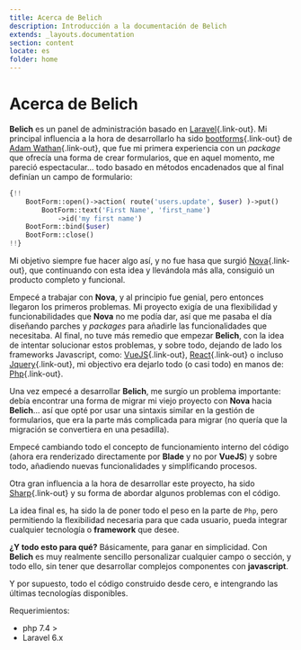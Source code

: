```yaml
---
title: Acerca de Belich
description: Introducción a la documentación de Belich
extends: _layouts.documentation
section: content
locate: es
folder: home
---
```


# Acerca de Belich

**Belich** es un panel de administración basado en [Laravel](https://laravel.com){.link-out}. Mi principal influencia a la hora de desarrollarlo ha sido [bootforms](https://github.com/adamwathan/bootforms){.link-out} de [Adam Wathan](https://adamwathan.me/){.link-out}, que fue mi primera experiencia con un *package* que ofrecía una forma de crear formularios, que en aquel momento, me pareció espectacular... todo basado en métodos encadenados que al final definían un campo de formulario:

```php
{!! 
    BootForm::open()->action( route('users.update', $user) )->put()
        BootForm::text('First Name', 'first_name') 
            ->id('my first name')
    BootForm::bind($user)
    BootForm::close()
!!}
```

Mi objetivo siempre fue hacer algo así, y no fue hasa que surgió [Nova](https://nova.laravel.com){.link-out}, que continuando con esta idea y llevándola más alla, consiguió un producto completo y funcional. 

Empecé a trabajar con **Nova**, y al principio fue genial, pero entonces llegaron los primeros problemas. Mi proyecto exigía de una flexibilidad y funcionabilidades que **Nova** no me podía dar, así que me pasaba el día diseñando parches y *packages* para añadirle las funcionalidades que necesitaba. Al final, no tuve más remedio que empezar **Belich**, con la idea de intentar solucionar estos problemas, y sobre todo, dejando de lado los frameworks Javascript, como: [VueJS](https://vuejs.org/){.link-out}, [React](https://reactjs.org){.link-out} o incluso [Jquery](https://jquery.com/){.link-out}, mi objectivo era dejarlo todo (o casi todo) en manos de: [Php](http://php.net){.link-out}. 

Una vez empecé a desarrollar **Belich**, me surgío un problema importante: debía encontrar una forma de migrar mi viejo proyecto con **Nova** hacia **Belich**... así que opté por usar una sintaxis similar en la gestión de formularios, que era la parte más complicada para migrar (no quería que la migración se convertiera en una pesadilla).

Empecé cambiando todo el concepto de funcionamiento interno del código (ahora era renderizado directamente por **Blade** y no por **VueJS**) y sobre todo, añadiendo nuevas funcionalidades y simplificando procesos.

Otra gran influencia a la hora de desarrollar este proyecto, ha sido [Sharp](https://github.com/code16/sharp){.link-out} y su forma de abordar algunos problemas con el código.

La idea final es, ha sido la de poner todo el peso en la parte de `Php`, pero permitiendo la flexibilidad necesaria para que cada usuario, pueda integrar cualquier tecnología o **framework** que desee.

**¿Y todo esto para qué?** Básicamente, para ganar en simplicidad. Con **Belich** es muy realmente sencillo personalizar cualquier campo o sección, y todo ello, sin tener que desarrollar complejos componentes con **javascript**. 

Y por supuesto, todo el código construido desde cero, e intengrando las últimas tecnologías disponibles.

Requerimientos:

- php 7.4 >
- Laravel 6.x
